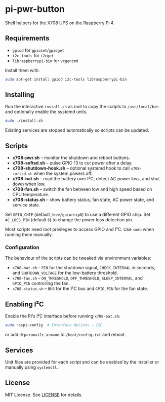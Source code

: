 # pi-pwr-button

Shell helpers for the X708 UPS on the Raspberry Pi 4.

## Requirements
- `gpiod` for `gpioset`/`gpioget`
- `i2c-tools` for `i2cget`
- `libraspberrypi-bin` for `vcgencmd`

Install them with:

```bash
sudo apt-get install gpiod i2c-tools libraspberrypi-bin
```

## Installing
Run the interactive `install.sh` as root to copy the scripts to `/usr/local/bin`
and optionally enable the systemd units.

```bash
sudo ./install.sh
```

Existing services are stopped automatically so scripts can be updated.

## Scripts
- **x708-pwr.sh** – monitor the shutdown and reboot buttons.
- **x708-softsd.sh** – pulse GPIO 13 to cut power after a delay.
- **x708-shutdown-hook.sh** – optional systemd hook to call `x708-softsd.sh`
  when the system powers off.
- **x708-bat.sh** – read the battery over I²C, detect AC power loss, and shut down when low.
- **x708-fan.sh** – switch the fan between low and high speed based on CPU temperature.
- **x708-status.sh** – show battery status, fan state, AC power state, and service state.

Set `GPIO_CHIP` (default `/dev/gpiochip0`) to use a different GPIO chip.
Set `AC_LOSS_PIN` (default `6`) to change the power loss detection pin.

Most scripts need root privileges to access GPIO and I²C. Use `sudo` when
running them manually.

### Configuration
The behaviour of the scripts can be tweaked via environment variables:

- `x708-bat.sh` – `PIN` for the shutdown signal, `CHECK_INTERVAL` in seconds,
  and `SHUTDOWN_VOLTAGE` for the low-battery threshold.
- `x708-fan.sh` – `ON_THRESHOLD`, `OFF_THRESHOLD`, `SLEEP_INTERVAL`, and
  `GPIO_PIN` controlling the fan.
- `x708-status.sh` – `BUS` for the I²C bus and `GPIO_PIN` for the fan state.

## Enabling I²C
Enable the Pi's I²C interface before running `x708-bat.sh`:

```bash
sudo raspi-config  # Interface Options → I2C
```

or add `dtparam=i2c_arm=on` to `/boot/config.txt` and reboot.

## Services
Unit files are provided for each script and can be enabled by the installer or
manually using `systemctl`.

## License
MIT License. See [LICENSE](LICENSE) for details.
